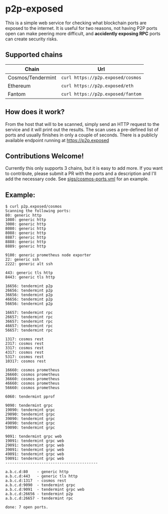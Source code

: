 # p2p-exposed

This is a simple web service for checking what blockchain ports are exposed to the internet. It is useful for two reasons, not having P2P ports open can make peering more difficult, and **accidently exposing RPC** ports can create security risks.

## Supported chains

| Chain             | Url                               |
|-------------------|-----------------------------------|
| Cosmos/Tendermint | `curl https://p2p.exposed/cosmos` |
| Ethereum          | `curl https://p2p.exposed/eth`    |
| Fantom            | `curl https://p2p.exposed/fantom` |

## How does it work?

From the host that will to be scanned, simply send an HTTP request to the service and it will print out the results. The scan uses a pre-defined list of ports and usually finishes in only a couple of seconds. There is a publicly available endpoint running at https://p2p.exposed


## Contributions Welcome!

Currently this only supports 3 chains, but it is easy to add more. If you want to contribute, please submit a PR with the ports and a description and I'll add the necessary code. See [sigs/cosmos-ports.yml](sigs/cosmos-ports.yaml) for an example.

## Example:

```
$ curl p2p.exposed/cosmos
Scanning the following ports:
80: generic http
1080: generic http
3000: generic http
8080: generic http
8088: generic http
8887: generic http
8888: generic http
8889: generic http

9100: generic prometheus node exporter
22: generic ssh
2222: generic alt ssh

443: generic tls http
8443: generic tls http

16656: tendermint p2p
26656: tendermint p2p
36656: tendermint p2p
46656: tendermint p2p
56656: tendermint p2p

16657: tendermint rpc
26657: tendermint rpc
36657: tendermint rpc
46657: tendermint rpc
56657: tendermint rpc

1317: cosmos rest
2317: cosmos rest
3317: cosmos rest
4317: cosmos rest
5317: cosmos rest
10317: cosmos rest

16660: cosmos prometheus
26660: cosmos prometheus
36660: cosmos prometheus
46660: cosmos prometheus
56660: cosmos prometheus

6060: tendermint pprof

9090: tendermint grpc
19090: tendermint grpc
29090: tendermint grpc
39090: tendermint grpc
49090: tendermint grpc
59090: tendermint grpc

9091: tendermint grpc web
19091: tendermint grpc web
29091: tendermint grpc web
39091: tendermint grpc web
49091: tendermint grpc web
59091: tendermint grpc web
-----------------------------------------

a.b.c.d:80    - generic http
a.b.c.d:443   - generic tls http
a.b.c.d:1317  - cosmos rest
a.b.c.d:9090  - tendermint grpc
a.b.c.d:9091  - tendermint grpc web
a.b.c.d:26656 - tendermint p2p
a.b.c.d:26657 - tendermint rpc

done: 7 open ports.
```
